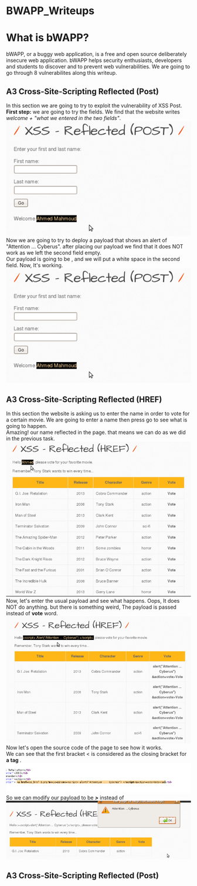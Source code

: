 # BWAPP_Writeups

<h1>What is bWAPP?</h1>
  bWAPP, or a buggy web application, is a free and open source deliberately insecure web application. bWAPP helps security enthusiasts, developers and students to discover and to prevent web vulnerabilities. We are going to go through 8 vulnerabilites along this writeup.

<h2>A3 Cross-Site-Scripting Reflected (Post)</h2>
In this section we are going to try to exploit the vulnerability of XSS Post.<br>
<b>First step:</b> we are going to try the fields. We find that the website writes <em>welcome + "what we entered in the two fields"</em>.<br>
<img src="Screenshot%202023-04-05%20054239.png">
Now we are going to try to deploy a payload that shows an alert of "Attention ... Cyberus". after placing our payload we find that it does NOT work as we left the second field empty.<br>
Our payload is going to be <em><b><script> alert("Attention ... Cyberus") </script></b></em>, and we will put a white space in the second field. Now, It's working.
<img src="Screenshot%202023-04-05%20054239.png">

<h2>A3 Cross-Site-Scripting Reflected (HREF)</h2>
In this section the website is asking us to enter the name in order to vote for a certain movie. We are going to enter a name then press go to see what is going to happen.<br>
Amazing! our name reflected in the page. that means we can do as we did in the previous task.<br>
<img src="Screenshot 2023-04-05 054447.png">
Now, let's enter the usual payload <em><b><script> alert("Attention ... Cyberus") </script></b></em> and see what happens. Oops, It does NOT do anything. but there is something weird, The payload is passed instead of <b>vote</b> word.<br>
<img src="Screenshot 2023-04-05 054623.png">
Now let's open the source code of the page to see how it works.<br>
We can see that the first bracket < is considered as the closing bracket for <b> a tag </b>.<br>
<img src="Screenshot 2023-04-05 054719.png">
So we can modify our payload to be <em><b>><script> alert("Attention ... Cyberus") </script></b></em> instead of <em><b><script> alert("Attention ... Cyberus") </script></b></em>
<img src="Screenshot 2023-04-05 054831.png">
<h2>A3 Cross-Site-Scripting Reflected (Post)</h2>
